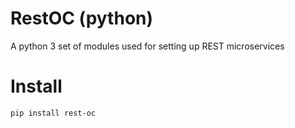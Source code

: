 # RestOC (python)
A python 3 set of modules used for setting up REST microservices

# Install
```
pip install rest-oc
```
